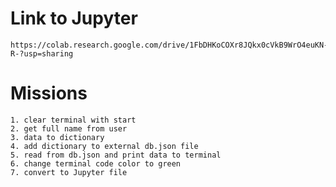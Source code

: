 # Link to Jupyter
    https://colab.research.google.com/drive/1FbDHKoCOXr8JQkx0cVkB9WrO4euKN-R-?usp=sharing

# Missions
    1. clear terminal with start
    2. get full name from user
    3. data to dictionary
    4. add dictionary to external db.json file
    5. read from db.json and print data to terminal
    6. change terminal code color to green
    7. convert to Jupyter file

